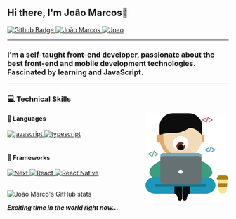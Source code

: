 ## Hi there, I'm João Marcos👋

<!-- 
[![Site Badge](https://img.shields.io/badge/%20-site%20pessoal-blueviolet)](https://site/)
 -->
<a href="https://github.com/jm4rcos">
      <img alt="Github Badge" src="https://img.shields.io/badge/GitHub-100000?style=for-the-badge&logo=github&logoColor=white&link=https://github.com/jm4rcos" />
</a>
<a href="https://www.linkedin.com/in/jm4rcosg">
      <img alt="João Marcos" src="https://img.shields.io/badge/-João%20Marcos-0077B5?style=for-the-badge&logo=Linkedin&logoColor=white" />
</a>
<a href="mailto:joaomarcosmacimiro@gmail.com">
      <img alt="Joao" src="https://img.shields.io/badge/Gmail-D14836?style=for-the-badge&logo=gmail&logoColor=white&link=mailto:joaomarcosmacimiro@gmail.com" />
</a>
<!--   <a href="https://app.rocketseat.com.br/me/joao-marcos-1567775308">
      <img alt="Rocketseat" src="https://img.shields.io/badge/Rocketseat-5659EB?style=for-the-badge&logo=data:image/png;base64,iVBORw0KGgoAAAANSUhEUgAAABAAAAAQCAMAAAAoLQ9TAAAALVBMVEVHcExxWsF0XMJzXMJxWcFsUsD///9jRrzY0u6Xh9Gsn9n39fyMecy0qd2bjNJWBT0WAAAABHRSTlMA2Do606wF2QAAAGlJREFUGJVdj1cWwCAIBLEsRU3uf9xobDH8+GZwUYi8i6ucJwrxKE+7D0G9Q4vlYqtmCSjndr4CgCgzlyFgfKfKCVO0LrPKjmiqMxGXkJwNnXskqWG+1oSM+BSwD8f29YLNjvx/OQrn+g99oQSoNmt3PgAAAABJRU5ErkJggg==" />
</a>   -->

---
### I'm a self-taught front-end developer, passionate about the best front-end and mobile development technologies. Fascinated by learning and JavaScript.

---
### :computer: Technical Skills

<img
	src="./coding.png"
	width="190px"
	height="200px"
	align="right"
/>

####  :speech_balloon: Languages

<a href="#">
      <img alt="javascript" src="https://img.shields.io/badge/JavaScript-F7DF1E.svg?style=for-the-badge&logo=javascript&logoColor=white" />
</a>
<a href="#">
      <img alt="typescript" src="https://img.shields.io/badge/typescript-1E84D0.svg?style=for-the-badge&logo=typescript&logoColor=white" />
</a>

<br>
<br>

#### :hammer: Frameworks

<a href="#">
      <img alt="Next" src="https://img.shields.io/badge/next-333.svg?style=for-the-badge&logo=next.js&logoColor=white" />
</a>
<a href="#">
      <img alt="React" src="https://img.shields.io/badge/react-36B2C8.svg?style=for-the-badge&logo=react&logoColor=white" />
</a>
<a href="#">
      <img alt="React Native" src="https://img.shields.io/badge/react Native-00D2F8.svg?style=for-the-badge&logo=react&logoColor=white" />
</a>
</br>
</br>

![João Marco's GitHub stats](https://github-readme-stats.vercel.app/api?username=jm4rcos&show_icons=true&theme=react)


***Exciting time in the world right now...***
